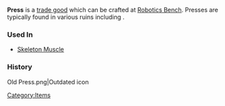 **Press** is a [trade good](Trade_Goods.md "wikilink") which can be crafted
at [Robotics Bench](Robotics_Bench.md "wikilink"). Presses are typically
found in various ruins including [](Ancient_Labs.md).

### Used In

- [Skeleton Muscle](Skeleton_Muscle.md "wikilink")

### History

Old Press.png\|Outdated icon

[Category:Items](Category:Items "wikilink")